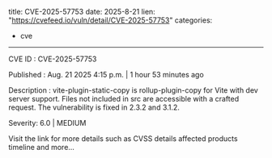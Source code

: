  
title: CVE-2025-57753
date: 2025-8-21
lien: "https://cvefeed.io/vuln/detail/CVE-2025-57753"
categories:
  - cve
---

CVE ID : CVE-2025-57753

Published :  Aug. 21
2025
4:15 p.m. | 1 hour
53 minutes ago

Description : vite-plugin-static-copy is rollup-plugin-copy for Vite with dev server support. Files not included in src are accessible with a crafted request. The vulnerability is fixed in 2.3.2 and 3.1.2.

Severity: 6.0 | MEDIUM

Visit the link for more details
such as CVSS details
affected products
timeline
and more...
